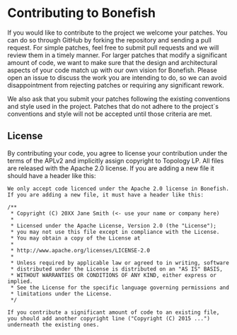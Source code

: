 # Contributing to Bonefish

If you would like to contribute to the project we welcome your patches. You can do so through GitHub by forking the repository and sending a pull request. For simple patches, feel free to submit pull requests and we will review them in a timely manner. For larger patches that modify a significant amount of code, we want to make sure that the design and architectural aspects of your code match up with our own vision for Bonefish. Please open an issue to discuss the work you are intending to do, so we can avoid disappointment from rejecting patches or requiring any significant rework.

We also ask that you submit your patches following the existing conventions and style used in the project. Patches that do not adhere to the project`s conventions and style will not be accepted until those criteria are met.

## License

By contributing your code, you agree to license your contribution under the terms of the APLv2 and implicitly assign copyright to Topology LP. All files are released with the Apache 2.0 license. If you are adding a new file it should have a header like this:

```
We only accept code licenced under the Apache 2.0 license in Bonefish. If you are adding a new file, it must have a header like this:

/**
 * Copyright (C) 20XX Jane Smith (<- use your name or company here)
 *
 * Licensed under the Apache License, Version 2.0 (the "License");
 * you may not use this file except in compliance with the License.
 * You may obtain a copy of the License at
 *
 * http://www.apache.org/licenses/LICENSE-2.0
 *
 * Unless required by applicable law or agreed to in writing, software
 * distributed under the License is distributed on an "AS IS" BASIS,
 * WITHOUT WARRANTIES OR CONDITIONS OF ANY KIND, either express or implied.
 * See the License for the specific language governing permissions and
 * limitations under the License.
 */

If you contribute a significant amount of code to an existing file, you should add another copyright line ("Copyright (C) 2015 ...") underneath the existing ones.
```

